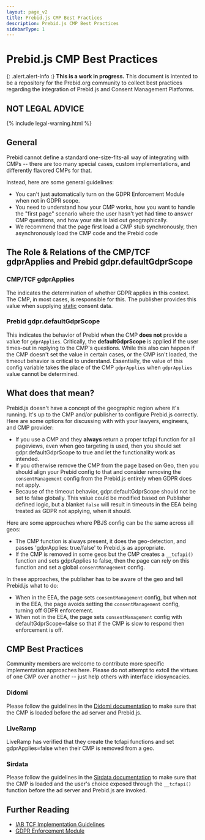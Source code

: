 ```yaml
---
layout: page_v2
title: Prebid.js CMP Best Practices
description: Prebid.js CMP Best Practices
sidebarType: 1
---
```


# Prebid.js CMP Best Practices

{: .alert.alert-info :}
**This is a work in progress.** This document is intented to be a repository for the
Prebid.org community to collect best practices regarding the integration
of Prebid.js and Consent Management Platforms.

## NOT LEGAL ADVICE

{% include legal-warning.html %}

## General

Prebid cannot define a standard one-size-fits-all way of integrating with CMPs -- there are too many special cases, custom implementations, and differently
flavored CMPs for that.

Instead, here are some general guidelines:

- You can't just automatically turn on the GDPR Enforcement Module when not in GDPR scope.
- You need to understand how your CMP works, how you want to handle the "first page" scenario where the user hasn't yet had time to answer CMP questions, and how your site is laid out geographically.
- We recommend that the page first load a CMP stub synchronously, then asynchronously load the CMP code and the Prebid code

## The Role & Relations of the CMP/TCF gdprApplies and Prebid gdpr.defaultGdprScope

### CMP/TCF gdprApplies

The indicates the determination of whether GDPR applies in this context. The CMP, in most cases, is responsible for this. The publisher provides this value when supplying [static](/dev-docs/modules/consentManagement.html) consent data.

### Prebid gdpr.defaultGdprScope

This indicates the behavior of Prebid when the CMP **does not** provide a value for `gdprApplies`. Critically, the **defaultGdprScope** is applied if the user times-out in replying to the CMP's questions. While this also can happen if the CMP doesn't set the value in certain cases, or the CMP isn't loaded, the timeout behavior is critical to understand. Essentially, the value of this config variable takes the place of the CMP `gdprApplies` when `gdprApplies` value cannot be determined.

## What does that mean?

Prebid.js doesn't have a concept of the geographic region where it's running. It's up to the CMP and/or publisher to configure Prebid.js correctly. Here are some options for discussing with with your lawyers, engineers, and CMP provider:

- If you use a CMP and they **always** return a proper tcfapi function for all pageviews, even when geo targeting is used, then you should set gdpr.defaultGdprScope to true and let the functionality work as intended.
- If you otherwise remove the CMP from the page based on Geo, then you should align your Prebid config to that and consider removing the `consentManagement` config from the Prebid.js entirely when GDPR does not apply.
- Because of the timeout behavior, gdpr.defaultGdprScope should not be set to false globally. This value could be modified based on Publisher defined logic, but a blanket `false` will result in timeouts in the EEA being treated as GDPR not applying, when it should.

Here are some approaches where PBJS config can be the same across all geos:

- The CMP function is always present, it does the geo-detection, and passes 'gdprApplies: true/false' to Prebid.js as appropriate.
- If the CMP is removed in some geos but the CMP creates a `__tcfapi()` function and sets gdprApplies to false, then the page can rely on this function and set a global `consentManagement` config.

In these approaches, the publisher has to be aware of the geo and tell Prebid.js what to do:

- When in the EEA, the page sets `consentManagement` config, but when not in the EEA, the page avoids setting the `consentManagement` config, turning off GDPR enforcement.
- When not in the EEA, the page sets `consentManagement` config with defaultGdprScope=false so that if the CMP is slow to respond then enforcement is off.

## CMP Best Practices

Community members are welcome to contribute more specific implementation
approaches here. Please do not attempt to extoll the virtues of one CMP
over another -- just help others with interface idiosyncacies.

### Didomi

Please follow the guidelines in the [Didomi documentation](https://developers.didomi.io/cmp/web-sdk/third-parties/custom-integrations/no-tag-manager) to make sure that the CMP is loaded before the ad server and Prebid.js.

### LiveRamp

LiveRamp has verified that they create the tcfapi functions and set gdprApplies=false when their CMP is removed from a geo.

### Sirdata

Please follow the guidelines in the [Sirdata documentation](https://cmp.docs.sirdata.net/v/en/script-management/tag-conditioning) to make sure that the CMP is loaded and the user's choice exposed through the `__tcfapi()` function before the ad server and Prebid.js are invoked.

## Further Reading

- [IAB TCF Implementation Guidelines](https://github.com/InteractiveAdvertisingBureau/GDPR-Transparency-and-Consent-Framework/blob/master/TCFv2/TCF-Implementation-Guidelines.md)
- [GDPR Enforcement Module](/dev-docs/modules/gdprEnforcement.html)
